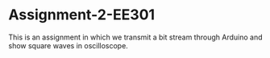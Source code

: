 # Assignment-2-EE301
This is an assignment in which we transmit a bit stream through Arduino and show square waves in oscilloscope.

